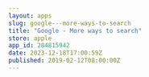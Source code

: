 ```yaml
---
layout: apps
slug: google---more-ways-to-search
title: "Google - More ways to search"
store: apple
app_id: 284815942
date: 2023-12-18T17:00:59Z
published: 2019-02-12T08:00:00Z
---
```

